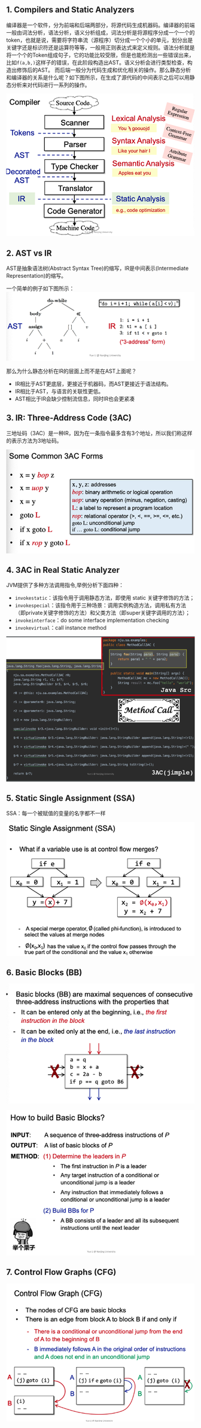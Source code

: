 ## 1. Compilers and Static Analyzers

编译器是一个软件，分为前端和后端两部分，将源代码生成机器码。编译器的前端一般由词法分析，语法分析，语义分析组成，词法分析是将源程序分成一个一个的token，也就是说，需要将字符串流（源程序）切分成一个个小的单元，划分出是关键字还是标识符还是运算符等等，一般用正则表达式来定义规则。语法分析就是将一个个的Token组成句子，它的功能比较受限，但是也能检测出一些错误出来，比如`f(a,b,)`这样子的错误，在此阶段构造出AST。语义分析会进行类型检查，构造出修饰后的AST。
而后端一般分为代码生成和优化相关的操作。那么静态分析和编译器的关系是什么呢？如下图所示，在生成了源代码的中间表示之后可以用静态分析来对代码进行一系列的操作。

![](./images/1.png)

## 2. AST vs IR
AST是抽象语法树(Abstract Syntax Tree)的缩写，IR是中间表示(Intermediate Representation)的缩写。

一个简单的例子如下图所示：
![](./images/2.png)



那么为什么静态分析在IR的层面上而不是在AST上面呢？

* IR相比于AST更底层，更接近于机器码，而AST更接近于语法结构。
* IR相比于AST，与语言的关联性更低。
* AST相比于IR会缺少控制流信息，同时IR也会更紧凑

## 3. IR: Three-Address Code (3AC)
三地址码（3AC）是一种IR，因为在一条指令最多含有3个地址，所以我们称这样的表示方法为3地址码。

![](./images/3.png)


## 4. 3AC in Real Static Analyzer

JVM提供了多种方法调用指令,举例分析下面四种：
* `invokestatic`：该指令用于调用静态方法，即使用 static 关键字修饰的方法；
* `invokespecial`：该指令用于三种场景：调用实例构造方法，调用私有方法（即private关键字修饰的方法）和父类方法（即super关键字调用的方法）；
* `invokeinterface`：do some interface implementation checking
* `invokevirtual`：call instance method

![](./images/4.png)

## 5. Static Single Assignment (SSA)

SSA：每一个被赋值的变量的名字都不一样

![](./images/5.png)


## 6. Basic Blocks (BB)

![](./images/6.png)

![](./images/7.png)

## 7. Control Flow Graphs (CFG)

![](./images/8.png)
